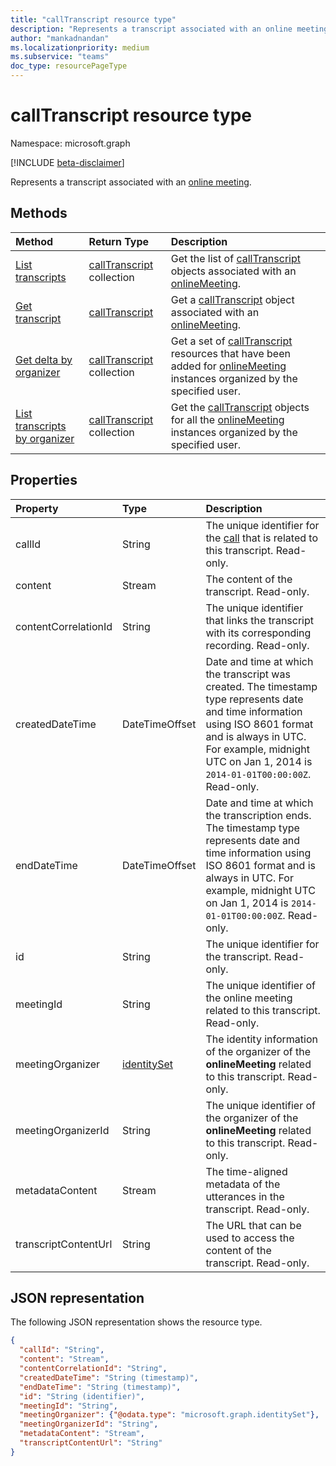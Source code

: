 ```yaml
---
title: "callTranscript resource type"
description: "Represents a transcript associated with an online meeting."
author: "mankadnandan"
ms.localizationpriority: medium
ms.subservice: "teams"
doc_type: resourcePageType
---
```


# callTranscript resource type

Namespace: microsoft.graph

[!INCLUDE [beta-disclaimer](../../includes/beta-disclaimer.md)]

Represents a transcript associated with an [online meeting](onlinemeeting.md).

## Methods
|  Method       |  Return Type  | Description| 
|:---------------|:--------|:----------|
|[List transcripts](../api/onlinemeeting-list-transcripts.md) | [callTranscript](calltranscript.md) collection | Get the list of [callTranscript](../resources/calltranscript.md) objects associated with an [onlineMeeting](../resources/onlinemeeting.md).|
|[Get transcript](../api/calltranscript-get.md) | [callTranscript](calltranscript.md) | Get a [callTranscript](../resources/calltranscript.md) object associated with an [onlineMeeting](../resources/onlinemeeting.md).|
|[Get delta by organizer](../api/calltranscript-delta.md) | [callTranscript](calltranscript.md) collection | Get a set of [callTranscript](../resources/calltranscript.md) resources that have been added for [onlineMeeting](../resources/onlinemeeting.md) instances organized by the specified user.|
|[List transcripts by organizer](../api/onlinemeeting-getAllTranscripts.md) | [callTranscript](calltranscript.md) collection | Get the [callTranscript](../resources/calltranscript.md) objects for all the [onlineMeeting](../resources/onlinemeeting.md) instances organized by the specified user.|
 

## Properties

| Property   | Type |Description|
|:---------------|:--------|:----------|
| callId | String | The unique identifier for the [call](call.md) that is related to this transcript. Read-only.|
| content| Stream| The content of the transcript. Read-only.|
| contentCorrelationId | String | The unique identifier that links the transcript with its corresponding recording. Read-only.|
| createdDateTime| DateTimeOffset|  Date and time at which the transcript was created. The timestamp type represents date and time information using ISO 8601 format and is always in UTC. For example, midnight UTC on Jan 1, 2014 is `2014-01-01T00:00:00Z`. Read-only.|
| endDateTime | DateTimeOffset |  Date and time at which the transcription ends. The timestamp type represents date and time information using ISO 8601 format and is always in UTC. For example, midnight UTC on Jan 1, 2014 is `2014-01-01T00:00:00Z`. Read-only.| 
| id| String| The unique identifier for the transcript. Read-only.|
| meetingId | String | The unique identifier of the online meeting related to this transcript. Read-only.|
| meetingOrganizer| [identitySet](identityset.md)| The identity information of the organizer of the **onlineMeeting** related to this transcript. Read-only.|
| meetingOrganizerId| String| The unique identifier of the organizer of the **onlineMeeting** related to this transcript. Read-only.|
| metadataContent| Stream| The time-aligned metadata of the utterances in the transcript. Read-only.|
| transcriptContentUrl| String| The URL that can be used to access the content of the transcript. Read-only.|

## JSON representation

The following JSON representation shows the resource type.

<!-- {
  "blockType": "resource",
  "keyProperty": "id",
  "@odata.type": "microsoft.graph.callTranscript"
}-->

```json
{
  "callId": "String",
  "content": "Stream",
  "contentCorrelationId": "String",
  "createdDateTime": "String (timestamp)",
  "endDateTime": "String (timestamp)",
  "id": "String (identifier)",
  "meetingId": "String",
  "meetingOrganizer": {"@odata.type": "microsoft.graph.identitySet"},
  "meetingOrganizerId": "String",
  "metadataContent": "Stream",
  "transcriptContentUrl": "String"
}
```
